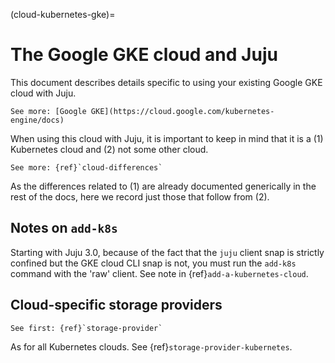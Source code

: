 (cloud-kubernetes-gke)=
# The Google GKE cloud and Juju

<!--To see the older HTG-style doc, see version 21. Note that it may be out-of-date. -->


This document describes details specific to using your existing Google GKE cloud with Juju.

```{ibnote}
See more: [Google GKE](https://cloud.google.com/kubernetes-engine/docs)
```

When using this cloud with Juju, it is important to keep in mind that it is a (1) Kubernetes cloud and (2) not some other cloud.

```{ibnote}
See more: {ref}`cloud-differences`
```

As the differences related to (1) are already documented generically in the rest of the docs, here we record just those that follow from (2).

## Notes on `add-k8s`

Starting with Juju 3.0, because of the  fact that the `juju` client snap is strictly confined but the GKE cloud CLI snap is not, you must run the `add-k8s` command with the 'raw' client. See note in {ref}`add-a-kubernetes-cloud`.

## Cloud-specific storage providers

```{ibnote}
See first: {ref}`storage-provider`
```

As for all Kubernetes clouds. See {ref}`storage-provider-kubernetes`.